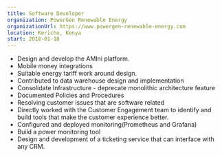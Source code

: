 ```yaml
---
title: Software Developer
organization: PowerGen Renewable Energy
organizationUrl: https://www.powergen-renewable-energy.com
location: Kericho, Kenya
start: 2018-01-18
---
```


- Design and develop the AMIni platform.
- Mobile money integrations
- Suitable energy tariff work around design.
- Contributed to data warehouse design and implementation
- Consolidate Infrastructure - deprecate monolithic architecture feature
- Documented Policies and Procedures
- Resolving customer issues that are software related
- Directly worked with the Customer Engagement team to identify and build
  tools that make the customer experience better.
- Configured and deployed monitoring(Prometheus and Grafana)
- Build a power monitoring tool
- Design and development of a ticketing service that can interface with any CRM.    